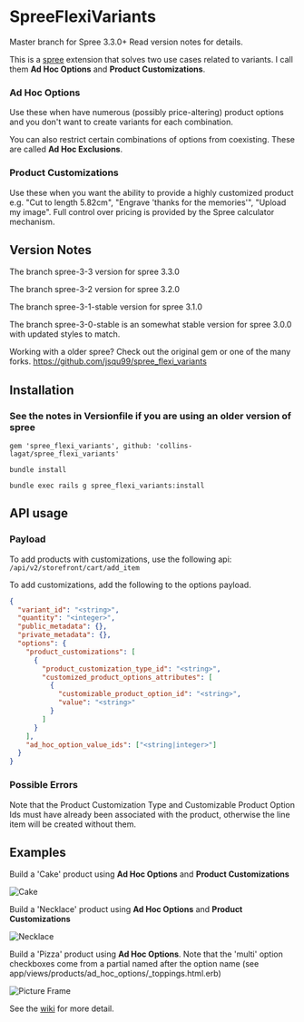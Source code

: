 # SpreeFlexiVariants

Master branch for Spree 3.3.0+ Read version notes for details.

This is a [spree](http://spreecommerce.com) extension that solves two use cases related to variants. I call them **Ad Hoc Options** and **Product Customizations**.

### Ad Hoc Options

Use these when have numerous (possibly price-altering) product options and you don't want to create variants for each combination.

You can also restrict certain combinations of options from coexisting. These are called **Ad Hoc Exclusions**.

### Product Customizations

Use these when you want the ability to provide a highly customized product e.g. "Cut to length 5.82cm", "Engrave 'thanks for the memories'", "Upload my image". Full control over pricing is provided by the Spree calculator mechanism.

## Version Notes

The branch spree-3-3 version for spree 3.3.0

The branch spree-3-2 version for spree 3.2.0

The branch spree-3-1-stable version for spree 3.1.0

The branch spree-3-0-stable is an somewhat stable version for spree 3.0.0 with updated styles to match.

Working with a older spree? Check out the original gem or one of the many forks. https://github.com/jsqu99/spree_flexi_variants

## Installation

### See the notes in Versionfile if you are using an older version of spree

`gem 'spree_flexi_variants', github: 'collins-lagat/spree_flexi_variants'`

`bundle install`

`bundle exec rails g spree_flexi_variants:install`

## API usage

### Payload

To add products with customizations, use the following api: `/api/v2/storefront/cart/add_item`

To add customizations, add the following to the options payload.

```json
{
  "variant_id": "<string>",
  "quantity": "<integer>",
  "public_metadata": {},
  "private_metadata": {},
  "options": {
    "product_customizations": [
      {
        "product_customization_type_id": "<string>",
        "customized_product_options_attributes": [
          {
            "customizable_product_option_id": "<string>",
            "value": "<string>"
          }
        ]
      }
    ],
    "ad_hoc_option_value_ids": ["<string|integer>"]
  }
}
```

### Possible Errors

Note that the Product Customization Type and Customizable Product Option Ids must have already been associated with the product, otherwise the line item will be created without them.

## Examples

Build a 'Cake' product using **Ad Hoc Options** and **Product Customizations**

![Cake](https://raw.github.com/QuintinAdam/spree_flexi_variants/master/doc/custom_cake.png)

Build a 'Necklace' product using **Ad Hoc Options** and **Product Customizations**

![Necklace](https://raw.github.com/jsqu99/spree_flexi_variants/master/doc/necklace_screenshot.png)

Build a 'Pizza' product using **Ad Hoc Options**. Note that the 'multi' option checkboxes come from a partial named after the option name (see app/views/products/ad_hoc_options/\_toppings.html.erb)

![Picture Frame](https://raw.github.com/jsqu99/spree_flexi_variants/master/doc/pizza_screenshot.png)

See the [wiki](https://github.com/jsqu99/spree_flexi_variants/wiki) for more detail.
